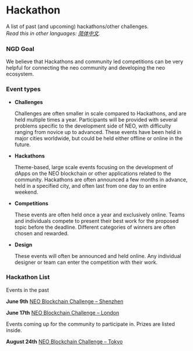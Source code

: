 # Hackathon

A list of past (and upcoming) hackathons/other challenges. <br/>*Read this in other languages: [简体中文](README.zh-cn.md).*

### NGD Goal

We believe that Hackathons and community led competitions can be very helpful for connecting the neo community and developing the neo ecosystem.

### Event types
- **Challenges**

  Challenges are often smaller in scale compared to Hackathons, and are held multiple times a year. Participants will be provided with several problems specific to the development side of NEO, with difficulty ranging from novice up to advanced. These events have been held in major cities worldwide, but could be held either offline or online in the future. 

- **Hackathons** 

  Theme-based, large scale events focusing on the development of dApps on the NEO blockchain or other applications related to the community. Hackathons are often announced a few months in advance, held in a specified city, and often last from one day to an entire weekend. 

- **Competitions**

  These events are often held once a year and exclusively online. Teams and individuals compete to present their best work for the proposed topic before the deadline. Different categories of winners are often chosen and rewarded. 

- **Design**

  These events will often be announced and held online. Any individual designer or team can enter the competition with their work. 

### Hackathon List

Events in the past

**June 9th** [NEO Blockchain Challenge – Shenzhen](6.09%20NEO%20Blockchain%20Challenge%20-%20Shenzhen.md)

**June 17th** [NEO Blockchain Challenge – London](6.17%20NEO%20Blockchain%20Challenge%20-%20London.md)

Events coming up for the community to participate in. Prizes are listed inside.

**August 24th** [NEO Blockchain Challenge – Tokyo](8.24%20NEO%20Blockchain%20Challenge%20-%20Tokyo.md)


